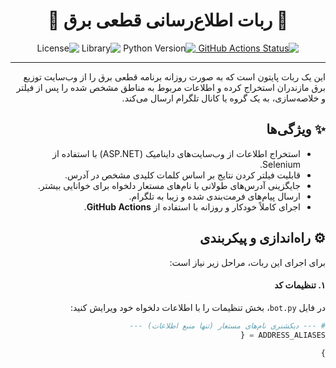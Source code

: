<div dir="rtl" align="center">

# 🤖 ربات اطلاع‌رسانی قطعی برق 🤖

<p>
  <a href="https://github.com/mostafa5804/power-outage-bot/actions/workflows/run-bot.yml">
    <img src="https://github.com/mostafa5804/power-outage-bot/actions/workflows/run-bot.yml/badge.svg" alt="GitHub Actions Status" />
  </a>
  <img src="https://img.shields.io/badge/Python-3.10-blue.svg" alt="Python Version" />
  <img src="https://img.shields.io/badge/Library-Selenium-green.svg" alt="Library" />
  <img src="https://img.shields.io/badge/License-MIT-yellow.svg" alt="License" />
</p>

</div>

---

<div dir="rtl">

این یک ربات پایتون است که به صورت روزانه برنامه قطعی برق را از وب‌سایت توزیع برق مازندران استخراج کرده و اطلاعات مربوط به مناطق مشخص شده را پس از فیلتر و خلاصه‌سازی، به یک گروه یا کانال تلگرام ارسال می‌کند.

## ✨ ویژگی‌ها

* استخراج اطلاعات از وب‌سایت‌های داینامیک (ASP.NET) با استفاده از Selenium.
* قابلیت فیلتر کردن نتایج بر اساس کلمات کلیدی مشخص در آدرس.
* جایگزینی آدرس‌های طولانی با نام‌های مستعار دلخواه برای خوانایی بیشتر.
* ارسال پیام‌های فرمت‌بندی شده و زیبا به تلگرام.
* اجرای کاملاً خودکار و روزانه با استفاده از **GitHub Actions**.

## ⚙️ راه‌اندازی و پیکربندی

برای اجرای این ربات، مراحل زیر نیاز است:

#### ۱. تنظیمات کد

در فایل `bot.py`، بخش تنظیمات را با اطلاعات دلخواه خود ویرایش کنید:
```python
# --- دیکشنری نام‌های مستعار (تنها منبع اطلاعات) ---
ADDRESS_ALIASES = {
    
}
